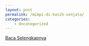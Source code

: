 ```yaml
---
layout: post
permalink: /mimpi-di-kasih-senjata/
categories:
    - Uncategorized
---
```


[Baca Selengkapnya](/06)